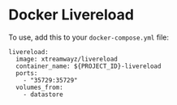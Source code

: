 # Docker Livereload

To use, add this to your `docker-compose.yml` file:

```
livereload:
  image: xtreamwayz/livereload
  container_name: ${PROJECT_ID}-livereload
  ports:
    - "35729:35729"
  volumes_from:
    - datastore
```
